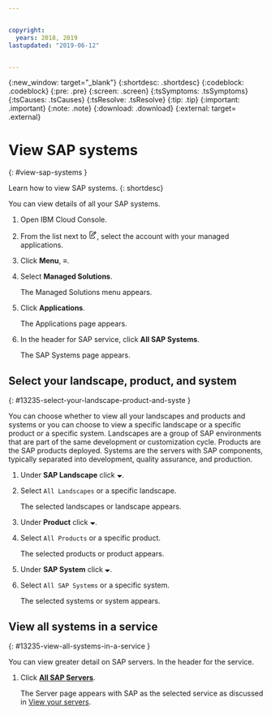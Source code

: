 ```yaml
---


copyright:
  years: 2018, 2019
lastupdated: "2019-06-12"


---
```


{:new_window: target="_blank"} 
{:shortdesc: .shortdesc} 
{:codeblock: .codeblock} 
{:pre: .pre} 
{:screen: .screen} 
{:tsSymptoms: .tsSymptoms} 
{:tsCauses: .tsCauses} 
{:tsResolve: .tsResolve} 
{:tip: .tip} 
{:important: .important} 
{:note: .note} 
{:download: .download} 
{:external: target= .external} 

# View SAP systems
{: #view-sap-systems } 

Learn how to view SAP systems.
{: shortdesc} 

You can view details of all your SAP systems.

1.  Open IBM Cloud Console.

2.  From the list next to <svg aria-label="pencil with paper"
    alt="pencil with paper" viewBox="0 0 32 32" width="16"
    height="16"><path d="M22 22v6H6V4h10V2H6a2 2 0 0 0-2 2v24a2 2 0 0
    0 2 2h16a2 2 0 0 0 2-2v-6z"/><path d="M29.537 5.76L26.24
    2.463a1.58 1.58 0 0 0-2.236 0L10 16.467V22h5.533L29.537 7.995a1.58
    1.58 0 0 0 0-2.235zM14.704 20H12v-2.704l9.44-9.441 2.705
    2.704zM25.56 9.145l-2.704-2.704 2.267-2.267 2.704
    2.704z"/></svg>, select the account with your managed
    applications.

3.  Click **Menu**, ≡.

4.  Select **Managed Solutions**.
    
    The Managed Solutions menu appears.

5.  Click **Applications**.
    
    The Applications page appears.

6.  In the header for SAP service, click **All SAP Systems**.
    
    The SAP Systems page appears.

## Select your landscape, product, and system
{: #13235-select-your-landscape-product-and-syste } 

You can choose whether to view all your landscapes and products and
systems or you can choose to view a specific landscape or a specific
product or a specific system. Landscapes are a group of SAP environments
that are part of the same development or customization cycle. Products
are the SAP products deployed. Systems are the servers with SAP
components, typically separated into development, quality assurance, and
production.

1.  Under **SAP Landscape** click <svg aria-label="open list of
    options" alt="open list of options" fill-rule="evenodd" height="5"
    role="img" viewBox="0 0 10 5" width="10"><title>open list of
    options</title><path d="M0 0l5 4.998L10 0z"></path></svg>.

2.  Select `All Landscapes` or a specific landscape.
    
    The selected landscapes or landscape appears.

3.  Under **Product** click <svg aria-label="open list of options"
    alt="open list of options" fill-rule="evenodd" height="5" role="img"
    viewBox="0 0 10 5" width="10"><title>open list of
    options</title><path d="M0 0l5 4.998L10 0z"></path></svg>.

4.  Select `All Products` or a specific product.
    
    The selected products or product appears.

5.  Under **SAP System** click <svg aria-label="open list of options"
    alt="open list of options" fill-rule="evenodd" height="5" role="img"
    viewBox="0 0 10 5" width="10"><title>open list of
    options</title><path d="M0 0l5 4.998L10 0z"></path></svg>.

6.  Select `All SAP Systems` or a specific system.
    
    The selected systems or system appears.

## View all systems in a service
{: #13235-view-all-systems-in-a-service } 

You can view greater detail on SAP servers. In the header for the
service.

1.  Click **[All SAP
    Servers](/docs/managed-solutions/view-sap-systems.html "View SAP systems")**.
    
    The Server page appears with SAP as the selected service as
    discussed in [View your
    servers](/docs/managed-solutions/view-your-servers.html "View your servers").
